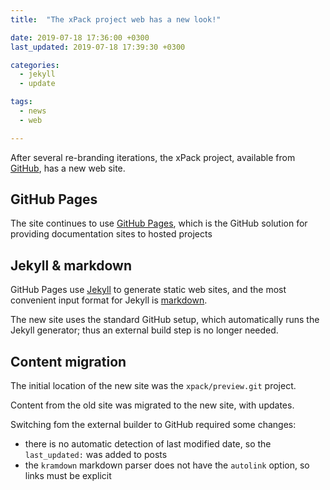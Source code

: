```yaml
---
title:  "The xPack project web has a new look!"

date: 2019-07-18 17:36:00 +0300
last_updated: 2019-07-18 17:39:30 +0300

categories: 
  - jekyll 
  - update

tags:
  - news
  - web

---
```


After several re-branding iterations, the xPack project, available from 
[GitHub](https://github.com/xpack), has a new web site.

## GitHub Pages

The site continues to use [GitHub Pages](https://pages.github.com), 
which is the GitHub solution for providing documentation sites to hosted 
projects

## Jekyll & markdown

GitHub Pages use [Jekyll](http://jekyllrb.com) to generate static web 
sites, and the most convenient input format for Jekyll is 
[markdown](http://daringfireball.net/projects/markdown/syntax).

The new site uses the standard GitHub setup, which automatically runs
the Jekyll generator; thus an external build step is no longer needed.

## Content migration

The initial location of the new site was the `xpack/preview.git` project.

Content from the old site was migrated to the new site, with updates.

Switching fom the external builder to GitHub required some changes:

- there is no automatic detection of last modified date, so 
  the `last_updated:` was added to posts
- the `kramdown` markdown parser does not have the `autolink` option, so
  links must be explicit


